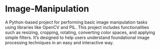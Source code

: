 # Image-Manipulation

A Python-based project for performing basic image manipulation tasks using libraries like OpenCV and PIL. This project includes functionalities such as resizing, cropping, rotating, converting color spaces, and applying simple filters. It’s designed to help users understand foundational image processing techniques in an easy and interactive way.
